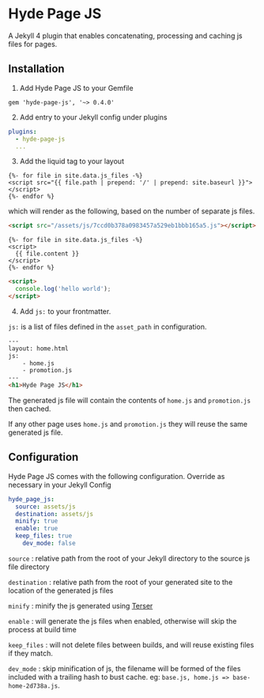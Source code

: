 Hyde Page JS
=============

A Jekyll 4 plugin that enables concatenating, processing and caching js files for pages.


Installation
------------

1. Add Hyde Page JS to your Gemfile

`gem 'hyde-page-js', '~> 0.4.0'`

2. Add entry to your Jekyll config under plugins

```yaml
plugins:
  - hyde-page-js
  ...
```

3. Add the liquid tag to your layout

```liquid
{%- for file in site.data.js_files -%}
<script src="{{ file.path | prepend: '/' | prepend: site.baseurl }}"></script>
{%- endfor %}
```

which will render as the following, based on the number of separate js files.

```html
<script src="/assets/js/7ccd0b378a0983457a529eb1bbb165a5.js"></script>
```
```liquid
{%- for file in site.data.js_files -%}
<script>
  {{ file.content }}
</script>
{%- endfor %}
```

```html
<script>
  console.log('hello world');
</script>
```


4. Add `js:` to your frontmatter.

`js:` is a list of files defined in the `asset_path` in configuration.

```html
---
layout: home.html
js:
	- home.js
	- promotion.js
---
<h1>Hyde Page JS</h1>
```

The generated js file will contain the contents of `home.js` and `promotion.js` then cached.

If any other page uses `home.js` and `promotion.js` they will reuse the same generated js file.

Configuration
-------------

Hyde Page JS comes with the following configuration. Override as necessary in your Jekyll Config

```yaml
hyde_page_js:
  source: assets/js
  destination: assets/js
  minify: true
  enable: true
  keep_files: true
	dev_mode: false
```

`source`
: relative path from the root of your Jekyll directory to the source js file directory

`destination`
: relative path from the root of your generated site to the location of the generated js files

`minify`
: minify the js generated using [Terser](https://github.com/ahorek/terser-ruby)

`enable`
: will generate the js files when enabled, otherwise will skip the process at build time

`keep_files`
: will not delete files between builds, and will reuse existing files if they match.

`dev_mode`
: skip minification of js, the filename will be formed of the files included with a trailing hash to bust cache. eg: `base.js, home.js => base-home-2d738a.js`.

